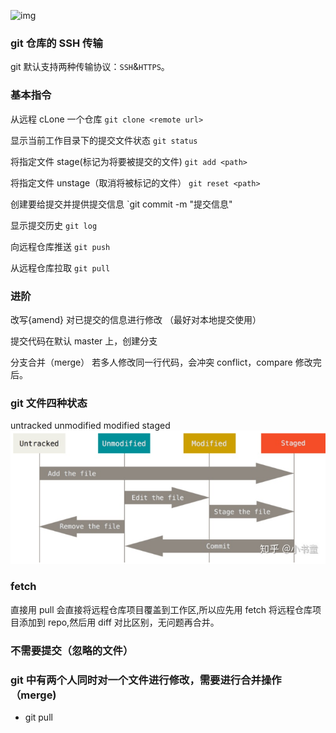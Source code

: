 ![img](https://pic2.zhimg.com/80/v2-3bc9d5f2c49a713c776e69676d7d56c5_1440w.webp)

### git 仓库的 SSH 传输

git 默认支持两种传输协议：`SSH`&`HTTPS`。

### 基本指令

从远程 cLone 一个仓库
`git clone <remote url>`

显示当前工作目录下的提交文件状态
`git status`

将指定文件 stage(标记为将要被提交的文件)
`git add <path>`

将指定文件 unstage（取消将被标记的文件）
`git reset <path>`

创建要给提交并提供提交信息
`git commit -m "提交信息"

显示提交历史
`git log`

向远程仓库推送
`git push`

从远程仓库拉取
`git pull`

### 进阶

改写{amend}
对已提交的信息进行修改
（最好对本地提交使用）

提交代码在默认 master 上，创建分支

分支合并（merge）
若多人修改同一行代码，会冲突 conflict，compare 修改完后。

### git 文件四种状态

untracked
unmodified
modified
staged
![1676343607581](image/git操作/1676343607581.png)

### fetch

直接用 pull 会直接将远程仓库项目覆盖到工作区,所以应先用 fetch 将远程仓库项目添加到 repo,然后用 diff 对比区别，无问题再合并。

### 不需要提交（忽略的文件）

### git 中有两个人同时对一个文件进行修改，需要进行合并操作（merge)

- git pull
